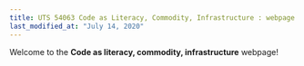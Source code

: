 ```yaml
---
title: UTS 54063 Code as Literacy, Commodity, Infrastructure : webpage
last_modified_at: "July 14, 2020"
---
```


Welcome to the **Code as literacy, commodity, infrastructure** webpage!
